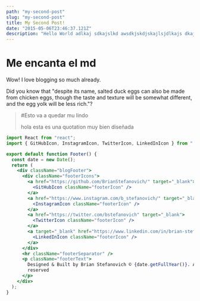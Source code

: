 ```yaml
---
path: "my-second-post"
slug: "my-second-post"
title: My Second Post!
date: "2015-05-06T23:46:37.121Z"
description: "Hello World adlkaj sdkajslkd awsdkjskdjskajlsjdlkajs dkajsk djska jlk djkas djkajld ksdak sdlakjsdkajs dlaskj das"
---
```


# Me encanta el md

Wow! I love blogging so much already.

Did you know that "despite its name, salted duck eggs can also be made from
chicken eggs, though the taste and texture will be somewhat different, and the
egg yolk will be less rich."?

> #Esto va a quedar mu lindo
>
> hola esta es una quotation muy bien diseñada

```jsx {numberLines: true}
import React from "react";
import { GitHubIcon, InstagramIcon, TwitterIcon, LinkedInIcon } from "./Icons";

export default function Footer() {
  const date = new Date();
  return (
    <div className="blogFooter">
      <div className="footerIcons">
        <a href="https://github.com/BrianStefanovich/" target="_blank">
          <GitHubIcon className="footerIcon" />
        </a>
        <a href="https://www.instagram.com/b_stefanovich/" target="_blank">
          <InstagramIcon className="footerIcon" />
        </a>
        <a href="https://twitter.com/bstefanovich" target="_blank">
          <TwitterIcon className="footerIcon" />
        </a>
        <a target="_blank" href="https://www.linkedin.com/in/brian-stefanovich">
          <LinkedInIcon className="footerIcon" />
        </a>
      </div>
      <hr className="footerSeparator" />
      <p className="footerText">
        Designed & Built by Brian Stefanovich © {date.getFullYear()}. All rights
        reserved
      </p>
    </div>
  );
}
```
